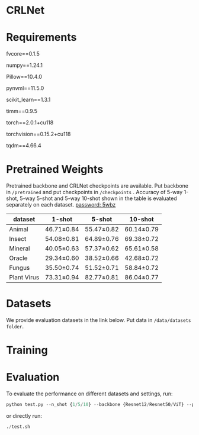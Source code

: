 # CRLNet

# Requirements
fvcore==0.1.5
 
numpy==1.24.1
 
Pillow==10.4.0
 
pynvml==11.5.0
 
scikit_learn==1.3.1
 
timm==0.9.5
 
torch==2.0.1+cu118
 
torchvision==0.15.2+cu118
 
tqdm==4.66.4
# Pretrained Weights
Pretrained backbone and CRLNet checkpoints are available. Put backbone in  `/pretrained` and put checkpoints in `/checkpoints` . Accuracy of 5-way 1-shot, 5-way 5-shot and 5-way 10-shot shown in the table is evaluated separately on each dataset. 
[password: 5wbz ](https://pan.baidu.com/s/1Q3ICj3zaJIldKg6DQfh68g)

| dataset | 1-shot | 5-shot | 10-shot |
| ------- | ------ | ------ | ------- |
| Animal | 46.71±0.84| 55.47±0.82|60.14±0.79 |
| Insect |54.08±0.81 | 64.89±0.76 | 69.38±0.72 |
| Mineral| 40.05±0.63 |57.37±0.62 | 65.61±0.58 |
| Oracle | 29.34±0.60 | 38.52±0.66 | 42.68±0.72 |
| Fungus | 35.50±0.74 | 51.52±0.71 | 58.84±0.72 |
| Plant Virus| 73.31±0.94 | 82.77±0.81 | 86.04±0.77 |


# Datasets
We provide evaluation datasets in the link below. Put data in `/data/datasets folder`.

# Training

# Evaluation
To evaluate the performance on different datasets and settings, run:
~~~python
python test.py --n_shot {1/5/10} --backbone {Resnet12/Resnet50/ViT} --pretrained_path path_to_pretrained_model --load path_to_checkpoint --eval_dataset dataset_name  --eval_episodes 600 --gpu gpu_id
~~~
or directly run:
~~~python
./test.sh
~~~

